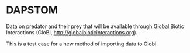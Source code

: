 # DAPSTOM 

Data on predator and their prey that will be available through Global Biotic Interactions (GloBI, http://globalbioticinteractions.org). 

This is a test case for a new method of importing data to Globi.
